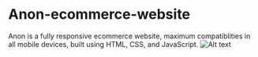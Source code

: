 # Anon-ecommerce-website

Anon is a fully responsive ecommerce website, maximum compatiblities in all mobile devices, built using HTML, CSS, and JavaScript.
![Alt text](![desktop](https://github.com/user-attachments/assets/ba20691d-2393-4ed2-a79c-353d9a0f003b))
